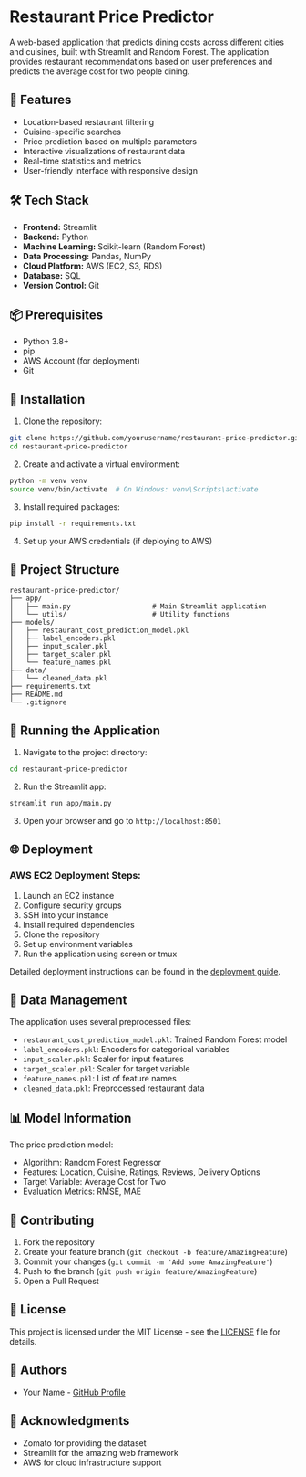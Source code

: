 # Restaurant Price Predictor

A web-based application that predicts dining costs across different cities and cuisines, built with Streamlit and Random Forest. The application provides restaurant recommendations based on user preferences and predicts the average cost for two people dining.

## 🌟 Features

- Location-based restaurant filtering
- Cuisine-specific searches
- Price prediction based on multiple parameters
- Interactive visualizations of restaurant data
- Real-time statistics and metrics
- User-friendly interface with responsive design

## 🛠️ Tech Stack

- **Frontend:** Streamlit
- **Backend:** Python
- **Machine Learning:** Scikit-learn (Random Forest)
- **Data Processing:** Pandas, NumPy
- **Cloud Platform:** AWS (EC2, S3, RDS)
- **Database:** SQL
- **Version Control:** Git

## 📦 Prerequisites

- Python 3.8+
- pip
- AWS Account (for deployment)
- Git

## 🔧 Installation

1. Clone the repository:
```bash
git clone https://github.com/yourusername/restaurant-price-predictor.git
cd restaurant-price-predictor
```

2. Create and activate a virtual environment:
```bash
python -m venv venv
source venv/bin/activate  # On Windows: venv\Scripts\activate
```

3. Install required packages:
```bash
pip install -r requirements.txt
```

4. Set up your AWS credentials (if deploying to AWS)

## 📁 Project Structure

```
restaurant-price-predictor/
├── app/
│   ├── main.py                    # Main Streamlit application
│   └── utils/                     # Utility functions
├── models/
│   ├── restaurant_cost_prediction_model.pkl
│   ├── label_encoders.pkl
│   ├── input_scaler.pkl
│   ├── target_scaler.pkl
│   └── feature_names.pkl
├── data/
│   └── cleaned_data.pkl
├── requirements.txt
├── README.md
└── .gitignore
```

## 🚀 Running the Application

1. Navigate to the project directory:
```bash
cd restaurant-price-predictor
```

2. Run the Streamlit app:
```bash
streamlit run app/main.py
```

3. Open your browser and go to `http://localhost:8501`

## 🌐 Deployment

### AWS EC2 Deployment Steps:

1. Launch an EC2 instance
2. Configure security groups
3. SSH into your instance
4. Install required dependencies
5. Clone the repository
6. Set up environment variables
7. Run the application using screen or tmux

Detailed deployment instructions can be found in the [deployment guide](docs/deployment.md).

## 💽 Data Management

The application uses several preprocessed files:
- `restaurant_cost_prediction_model.pkl`: Trained Random Forest model
- `label_encoders.pkl`: Encoders for categorical variables
- `input_scaler.pkl`: Scaler for input features
- `target_scaler.pkl`: Scaler for target variable
- `feature_names.pkl`: List of feature names
- `cleaned_data.pkl`: Preprocessed restaurant data

## 📊 Model Information

The price prediction model:
- Algorithm: Random Forest Regressor
- Features: Location, Cuisine, Ratings, Reviews, Delivery Options
- Target Variable: Average Cost for Two
- Evaluation Metrics: RMSE, MAE

## 🤝 Contributing

1. Fork the repository
2. Create your feature branch (`git checkout -b feature/AmazingFeature`)
3. Commit your changes (`git commit -m 'Add some AmazingFeature'`)
4. Push to the branch (`git push origin feature/AmazingFeature`)
5. Open a Pull Request

## 📝 License

This project is licensed under the MIT License - see the [LICENSE](LICENSE) file for details.

## 👥 Authors

- Your Name - [GitHub Profile](https://github.com/yourusername)

## 🙏 Acknowledgments

- Zomato for providing the dataset
- Streamlit for the amazing web framework
- AWS for cloud infrastructure support
